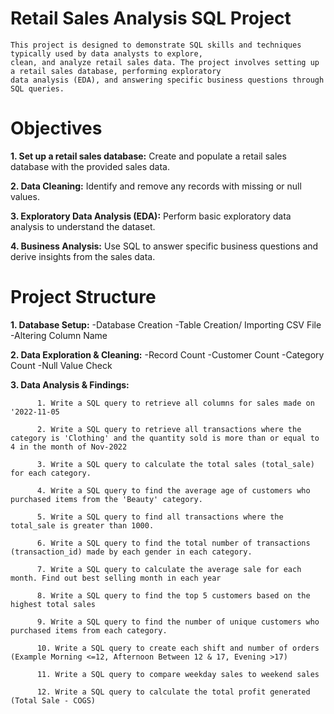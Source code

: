 # Retail Sales Analysis SQL Project
    This project is designed to demonstrate SQL skills and techniques typically used by data analysts to explore, 
    clean, and analyze retail sales data. The project involves setting up a retail sales database, performing exploratory 
    data analysis (EDA), and answering specific business questions through SQL queries. 

# Objectives
  **1. Set up a retail sales database:** Create and populate a retail sales database with the provided sales data.
  
  **2. Data Cleaning:** Identify and remove any records with missing or null values.
  
  **3. Exploratory Data Analysis (EDA):** Perform basic exploratory data analysis to understand the dataset.
  
  **4. Business Analysis:** Use SQL to answer specific business questions and derive insights from the sales data.

# Project Structure
  **1. Database Setup:**
          -Database Creation
          -Table Creation/ Importing CSV File
          -Altering Column Name
          
  **2. Data Exploration & Cleaning:**
          -Record Count
          -Customer Count
          -Category Count
          -Null Value Check

  **3. Data Analysis & Findings:**
  
          1. Write a SQL query to retrieve all columns for sales made on '2022-11-05
          
          2. Write a SQL query to retrieve all transactions where the category is 'Clothing' and the quantity sold is more than or equal to 4 in the month of Nov-2022 
          
          3. Write a SQL query to calculate the total sales (total_sale) for each category.
          
          4. Write a SQL query to find the average age of customers who purchased items from the 'Beauty' category.
          
          5. Write a SQL query to find all transactions where the total_sale is greater than 1000.
          
          6. Write a SQL query to find the total number of transactions (transaction_id) made by each gender in each category.
          
          7. Write a SQL query to calculate the average sale for each month. Find out best selling month in each year
          
          8. Write a SQL query to find the top 5 customers based on the highest total sales 
          
          9. Write a SQL query to find the number of unique customers who purchased items from each category.
          
          10. Write a SQL query to create each shift and number of orders (Example Morning <=12, Afternoon Between 12 & 17, Evening >17)
          
          11. Write a SQL query to compare weekday sales to weekend sales 
          
          12. Write a SQL query to calculate the total profit generated (Total Sale - COGS)
          

          
